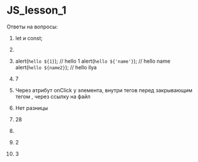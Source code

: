 # JS_lesson_1
Ответы на вопросы:

1) let и const; 
2)
3) alert(`hello ${1}`); // hello 1
   alert(`hello ${'name'}`); // hello name
   alert(`hello ${name2}`); // hello ilya
   
4) 7
5) Через атрибут onClick у элемента, внутри тегов <script></script> перед закрывающим тегом </body>, через ссылку на файл <script src=""></script>
6) Нет разницы
7) 28
8) 
9) 2
10) 3


